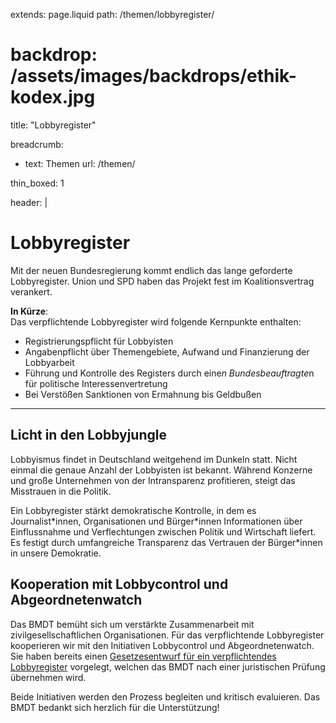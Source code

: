 extends: page.liquid
path: /themen/lobbyregister/
# backdrop: /assets/images/backdrops/ethik-kodex.jpg
title: "Lobbyregister"

breadcrumb:
 - text: Themen
   url: /themen/

thin_boxed: 1

header: |    
    <h1>Lobbyregister</h1>
    <p>Mit der neuen Bundesregierung kommt endlich das lange geforderte Lobbyregister. Union und SPD haben das Projekt fest im Koalitionsvertrag verankert.</p>
    <p><strong>In Kürze</strong>:<br>
    Das verpflichtende Lobbyregister wird folgende Kernpunkte enthalten:</p>
    <ul>
    <li>Registrierungspflicht für Lobbyisten</li>
    <li>Angabenpflicht über Themengebiete, Aufwand und Finanzierung der Lobbyarbeit</li>
    <li>Führung und Kontrolle des Registers durch eine*n Bundesbeauftragte*n für politische Interessenvertretung</li>
    <li>Bei Verstößen Sanktionen von Ermahnung bis Geldbußen</li>
    </ul>

---

## Licht in den Lobbyjungle
Lobbyismus findet in Deutschland weitgehend im Dunkeln statt. Nicht einmal die genaue Anzahl der Lobbyisten ist bekannt. Während Konzerne und große Unternehmen von der Intransparenz profitieren, steigt das Misstrauen in die Politik.

Ein Lobbyregister stärkt demokratische Kontrolle, in dem es Journalist\*innen, Organisationen und Bürger\*innen Informationen über Einflussnahme und Verflechtungen zwischen Politik und Wirtschaft liefert. Es festigt durch umfangreiche Transparenz das Vertrauen der Bürger\*innen in unsere Demokratie.

## Kooperation mit Lobbycontrol und Abgeordnetenwatch
Das BMDT bemüht sich um verstärkte Zusammenarbeit mit zivilgesellschaftlichen Organisationen. Für das verpflichtende Lobbyregister kooperieren wir mit den Initiativen Lobbycontrol und Abgeordnetenwatch. Sie haben bereits einen [Gesetzesentwurf für ein verpflichtendes Lobbyregister](https://lobbyregister.org/) vorgelegt, welchen das BMDT nach einer juristischen Prüfung übernehmen wird.

Beide Initiativen werden den Prozess begleiten und kritisch evaluieren. Das BMDT bedankt sich herzlich für die Unterstützung!
